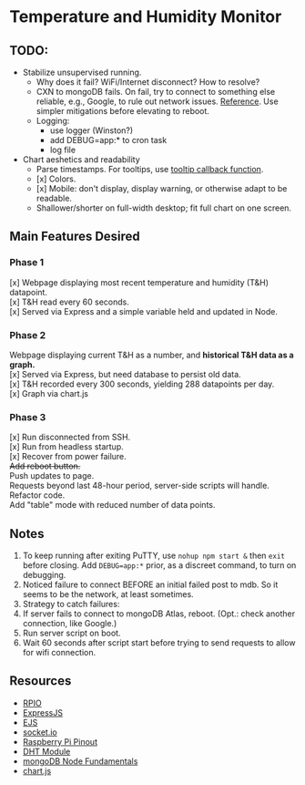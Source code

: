 # Temperature and Humidity Monitor

## TODO:
* Stabilize unsupervised running.
  * Why does it fail? WiFi/Internet disconnect? How to resolve?
  * CXN to mongoDB fails. On fail, try to connect to something else reliable, e.g., Google, to rule out network issues. [Reference](https://paulgalow.com/how-to-check-for-internet-connectivity-node). Use simpler mitigations before elevating to reboot.
  * Logging:
    * use logger (Winston?)
    * add DEBUG=app:* to cron task
    * log file
* Chart aeshetics and readability
  * Parse timestamps. For tooltips, use [tooltip callback function](https://www.chartjs.org/docs/latest/configuration/tooltip.html).  
  * \[x\] Colors.  
  * \[x\] Mobile: don't display, display warning, or otherwise adapt to be readable.  
  * Shallower/shorter on full-width desktop; fit full chart on one screen.  

## Main Features Desired

### Phase 1
\[x\] Webpage displaying most recent temperature and humidity (T&H) datapoint.  
\[x\] T&H read every 60 seconds.  
\[x\] Served via Express and a simple variable held and updated in Node.  

### Phase 2
Webpage displaying current T&H as a number, and **historical T&H data as a graph.**  
\[x\] Served via Express, but need database to persist old data.  
\[x\] T&H recorded every 300 seconds, yielding 288 datapoints per day.  
\[x\] Graph via chart.js  

### Phase 3
\[x\] Run disconnected from SSH.  
\[x\] Run from headless startup.  
\[x\] Recover from power failure.  
~~Add reboot button.~~  
Push updates to page.  
Requests beyond last 48-hour period, server-side scripts will handle.  
Refactor code.  
Add "table" mode with reduced number of data points.  

## Notes
1. To keep running after exiting PuTTY, use `nohup npm start &` then `exit` before closing. Add `DEBUG=app:*` prior, as a discreet command, to turn on debugging.
2. Noticed failure to connect BEFORE an initial failed post to mdb. So it seems to be the network, at least sometimes.
3. Strategy to catch failures: 
  1. If server fails to connect to mongoDB Atlas, reboot. (Opt.: check another connection, like Google.)
  2. Run server script on boot.
  3. Wait 60 seconds after script start before trying to send requests to allow for wifi connection.

## Resources
* [RPIO](https://www.npmjs.com/package/rpio)  
* [ExpressJS](https://expressjs.com/)  
* [EJS](https://ejs.co/)  
* [socket.io](https://socket.io/)  
* [Raspberry Pi Pinout](https://pinout.xyz/)  
* [DHT Module](https://github.com/momenso/node-dht-sensor)  
* [mongoDB Node Fundamentals](https://docs.mongodb.com/drivers/node/fundamentals)  
* [chart.js](https://www.chartjs.org)  